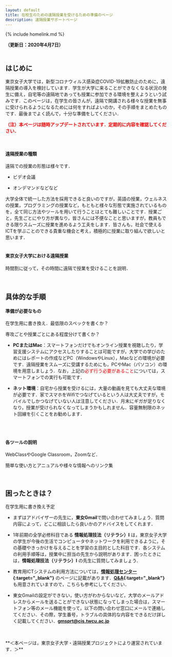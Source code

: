 ```yaml
---
layout: default
title: 在校生のための遠隔授業を受けるための準備のページ
description: 遠隔授業サポートページ
---
```


{% include homelink.md %}
<br />

**（更新日：2020年4月7日）**
<br />
<br />

## はじめに

東京女子大学では，新型コロナウィルス感染症COVID-19拡散防止のために，遠隔授業の導入を検討しています．学生が大学に来ることができなくなる状況の発生に備え，自宅等の遠隔地であっても授業に参加できる環境を整えようという試みです．このページは，在学生の皆さんが，遠隔で開講される様々な授業を無事に受けられるようになるためには何をすればよいのか，その手順をまとめたものです．最後までよく読んで，十分な準備をしてください．
<br />

**<font color="red">（注）本ページは随時アップデートされています．定期的に内容を確認してください．</font>**

<br />

#### 遠隔授業の種類

遠隔での授業の形態は様々です．

- ビデオ会議

- オンデマンドなどなど

大学全体で統一した方法を採用できると良いのですが，英語の授業，ウェルネスの授業，プログラミングの授業など，もともと様々な形態で実施されているものを，全て同じ方法やツールを用いて行うことはとても難しいことです．授業ごと，先生ごとにやり方が異なり，皆さんには不便なことと思いますが，教員もできる限りスムーズに授業を進めるよう工夫をします．皆さんも，社会で使えるICTを学ぶことのできる貴重な機会と考え，積極的に授業に取り組んで欲しいと思います．
<br />
<br />

#### 東京女子大学における遠隔授業

時間割に従って，その時間に遠隔で授業を受けることを説明．
<br />
<br />
<br />

## 具体的な手順

#### 準備が必要なもの

在学生用に書き換え．最低限のスペックを書くか？

専攻ごとや授業ごとにある程度分けて書くか？


- **PCまたはMac**：スマートフォンだけでもオンライン授業を視聴したり，学習支援システムにアクセスしたりすることは可能ですが，大学での学びのためにはレポートの作成などPC（WindowsやLinux），Macなどの環境が必要です．遠隔授業をスムーズに受講するためにも，PCやMac（パソコン）の環境を用意しましょう．なお，上記の<font color="red">必ず行う必要があること</font>については，スマートフォンでの実行も可能です．

- **ネット環境**：自宅から授業を受けるには，大量の動画を見ても大丈夫な環境が必要です．家でスマホをWifiでつなげているという人は大丈夫ですが，モバイルでしかつなげていない人は注意してください．月末にギガが足りなくなり，授業が受けられなくなってしまうかもしれません．容量無制限のネット回線を引くことをお勧めします．
<br />
<br />

#### 各ツールの説明

WebClassやGoogle Classroom，Zoomなど．

簡単な使い方とアニュアルや様々な情報へのリンク集

<br />

## 困ったときは？

在学生用に書き換え予定

- まずはアドバイザーの先生に，**東女Gmail**で問い合わせてみましょう．質問内容によって，どこに相談したら良いかのアドバイスをしてくれます．

- 1年前期の全学必修科目である **情報処理技法（リテラシ）I** は，東京女子大学の学生が今後の生活でコンピュータやネットワークを利用できるように，その基礎やきっかけを与えることを学習の主目的とした科目です．各システムの利用手順等は，授業中に担当の先生から説明があります．困ったときには，**情報処理技法（リテラシ）I** の先生に質問してみましょう．

- 教育用ICTシステムの利用方法については，**[情報処理センター](https://www.cis.twcu.ac.jp/cis/index.html){:target="_blank"}** のページに記載があります．**[Q&A](https://sites.google.com/cis.twcu.ac.jp/cisqa){:target="_blank"}** も用意されていますので，こちらも参考にしてください．

- 東女Gmailの設定ができない，使い方がわからないなど，大学のメールアドレスからメールを送ることができない状態になってしまった場合は，スマートフォン等のメール機能を使って，以下の問い合わせ窓口にメールで連絡してください．その際，学生番号，トラブルの具体的な内容をできるだけ詳しく記載してください．**<font color='red'>gmsprt@cis.twcu.ac.jp</font>**

<br />
<br />
**＜本ページは，東京女子大学・遠隔授業プロジェクトにより運営されています．＞**
<br />
<br />